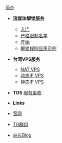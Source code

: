 <!-- markdownlint-disable-next-line first-line-heading -->
[简介](README.md)

- **流媒体解锁服务**
  - [入门](streamunlock/kaishi.md)
  - [严格限制名单](streamunlock/netflix.md)
  - [开始](streamunlock/principle.md)
  - [解锁规则应用示例](streamunlock/xray.md)

- **台湾VPS服务**
  - [NAT VPS](vps/natvps.md)
  - [动态IP VPS](vps/hinetvps.md)
  - [静态IP VPS](vps/cn2vps.md)

- **TOS**
[服务条款](tos.md)

- **Links**
- [官网](https://steamsv.com)
- [TG群组](https://t.me/dnsunlock)
- [站长Blog](https://blog.steamsv.com)

